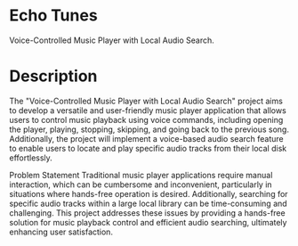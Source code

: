 # Echo Tunes

Voice-Controlled Music Player with Local Audio Search.

# Description

The "Voice-Controlled Music Player with Local Audio Search" project aims to 
develop a versatile and user-friendly music player application that allows 
users to control music playback using voice commands, including opening 
the player, playing, stopping, skipping, and going back to the previous song. 
Additionally, the project will implement a voice-based audio search feature to 
enable users to locate and play specific audio tracks from their local disk 
effortlessly.

Problem Statement 
Traditional music player applications require manual interaction, which can be cumbersome and inconvenient, particularly in situations where hands-free operation is desired. Additionally, searching for specific audio tracks within a large local library can be time-consuming and challenging. This project addresses these issues by providing a hands-free solution for music playback control and efficient audio searching, ultimately enhancing user satisfaction.
